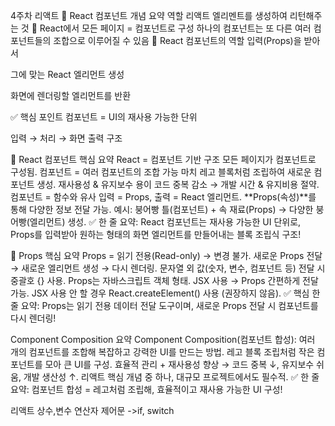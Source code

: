 4주차 리액트 
📄 React 컴포넌트 개념 요약
역할 리액트 엘리멘트를 생성하여 리턴해주는 것
🔹 React에서 모든 페이지 = 컴포넌트로 구성
하나의 컴포넌트는 또 다른 여러 컴포넌트들의 조합으로 이루어질 수 있음
🔹 React 컴포넌트의 역할
입력(Props)을 받아서

그에 맞는 React 엘리먼트 생성

화면에 렌더링할 엘리먼트를 반환

✅ 핵심 포인트
컴포넌트 = UI의 재사용 가능한 단위

입력 → 처리 → 화면 출력 구조

🚀 React 컴포넌트 핵심 요약
React = 컴포넌트 기반 구조
모든 페이지가 컴포넌트로 구성됨.
컴포넌트 = 여러 컴포넌트의 조합 가능
마치 레고 블록처럼 조립하여 새로운 컴포넌트 생성.
재사용성 & 유지보수 용이
코드 중복 감소 → 개발 시간 & 유지비용 절약.
컴포넌트 = 함수와 유사
입력 = Props, 출력 = React 엘리먼트.
**Props(속성)**를 통해 다양한 정보 전달 가능.
예시: 붕어빵 틀(컴포넌트) + 속 재료(Props) → 다양한 붕어빵(엘리먼트) 생성.
✅ 한 줄 요약:
React 컴포넌트는 재사용 가능한 UI 단위로, Props를 입력받아 원하는 형태의 화면 엘리먼트를 만들어내는 블록 조립식 구조!

📌 Props 핵심 요약
Props = 읽기 전용(Read-only) → 변경 불가.
새로운 Props 전달 → 새로운 엘리먼트 생성 → 다시 렌더링.
문자열 외 값(숫자, 변수, 컴포넌트 등) 전달 시 중괄호 {} 사용.
Props는 자바스크립트 객체 형태.
JSX 사용 → Props 간편하게 전달 가능.
JSX 사용 안 할 경우 React.createElement() 사용 (권장하지 않음).
✅ 핵심 한 줄 요약:
Props는 읽기 전용 데이터 전달 도구이며, 새로운 Props 전달 시 컴포넌트를 다시 렌더링!

Component Composition 요약
Component Composition(컴포넌트 합성): 여러 개의 컴포넌트를 조합해 복잡하고 강력한 UI를 만드는 방법.
레고 블록 조립처럼 작은 컴포넌트를 모아 큰 UI를 구성.
효율적 관리 + 재사용성 향상 → 코드 중복 ↓, 유지보수 쉬움, 개발 생산성 ↑.
리액트 핵심 개념 중 하나, 대규모 프로젝트에서도 필수적.
✅ 한 줄 요약: 컴포넌트 합성 = 레고처럼 조립해, 효율적이고 재사용 가능한 UI 구성!

리액트 
상수,변수
연산자 제어문
->if, switch

